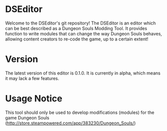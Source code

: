 # DSEditor

Welcome to the DSEditor's git repository! The DSEditor is an editor which can be best described as a Dungeon Souls Modding Tool. It provides function to write modules that can change the way Dungeon Souls behaves, allowing content creators to re-code the game, up to a certain extent!

# Version

The latest version of this editor is 0.1.0. It is currently in alpha, which means it may lack a few features.

# Usage Notice

This tool should only be used to develop modifications (modules) for the game Dungeon Souls (http://store.steampowered.com/app/383230/Dungeon_Souls/)
